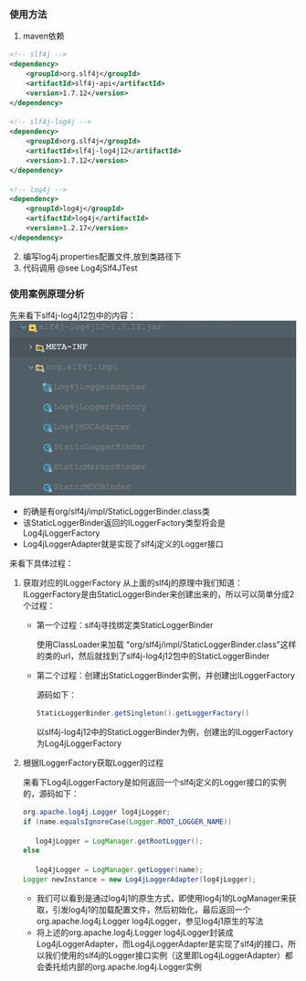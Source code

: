 ### 使用方法
1. maven依赖
```xml (type)
<!-- slf4j -->
<dependency>
    <groupId>org.slf4j</groupId>
    <artifactId>slf4j-api</artifactId>
    <version>1.7.12</version>
</dependency>

<!-- slf4j-log4j -->
<dependency>
    <groupId>org.slf4j</groupId>
    <artifactId>slf4j-log4j12</artifactId>
    <version>1.7.12</version>
</dependency>

<!-- log4j -->
<dependency>
    <groupId>log4j</groupId>
    <artifactId>log4j</artifactId>
    <version>1.2.17</version>
</dependency>
```
2. 编写log4j.properties配置文件,放到类路径下
3. 代码调用 @see Log4jSlf4JTest

### 使用案例原理分析
先来看下slf4j-log4j12包中的内容：
![](image/slf4j-log4j12.png)

+ 的确是有org/slf4j/impl/StaticLoggerBinder.class类
+ 该StaticLoggerBinder返回的ILoggerFactory类型将会是Log4jLoggerFactory
+ Log4jLoggerAdapter就是实现了slf4j定义的Logger接口
  
来看下具体过程： 
1. 获取对应的ILoggerFactory
  从上面的slf4j的原理中我们知道：ILoggerFactory是由StaticLoggerBinder来创建出来的，所以可以简单分成2个过程：
   + 第一个过程：slf4j寻找绑定类StaticLoggerBinder
   
     使用ClassLoader来加载 "org/slf4j/impl/StaticLoggerBinder.class"这样的类的url，然后就找到了slf4j-log4j12包中的StaticLoggerBinder
   + 第二个过程：创建出StaticLoggerBinder实例，并创建出ILoggerFactory
    
     源码如下：
     ```java (type)
     StaticLoggerBinder.getSingleton().getLoggerFactory()
     ```
     以slf4j-log4j12中的StaticLoggerBinder为例，创建出的ILoggerFactory为Log4jLoggerFactory
     
2. 根据ILoggerFactory获取Logger的过程
   
   来看下Log4jLoggerFactory是如何返回一个slf4j定义的Logger接口的实例的，源码如下：
   ```java (type)
   org.apache.log4j.Logger log4jLogger; 
   if (name.equalsIgnoreCase(Logger.ROOT_LOGGER_NAME))
   
      log4jLogger = LogManager.getRootLogger();
   else
   
      log4jLogger = LogManager.getLogger(name);
   Logger newInstance = new Log4jLoggerAdapter(log4jLogger);
   ```
   + 我们可以看到是通过log4j1的原生方式，即使用log4j1的LogManager来获取，引发log4j1的加载配置文件，然后初始化，最后返回一个org.apache.log4j.Logger log4jLogger，参见log4j1原生的写法
   + 将上述的org.apache.log4j.Logger log4jLogger封装成Log4jLoggerAdapter，而Log4jLoggerAdapter是实现了slf4j的接口，所以我们使用的slf4j的Logger接口实例（这里即Log4jLoggerAdapter）都会委托给内部的org.apache.log4j.Logger实例
    

  
    